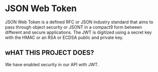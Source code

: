 # JSON Web Token
JSON Web Token is a defined RFC or JSON industry standard that aims to pass through object security or JSONT in a compact9 form between different and secure applications. The JWT is digitized using a secret key with the HMAC or an RSA or ECDSA public and private key.

##  wHAT THIS PROJECT DOES?
We have enabled security in our API with JWT.

